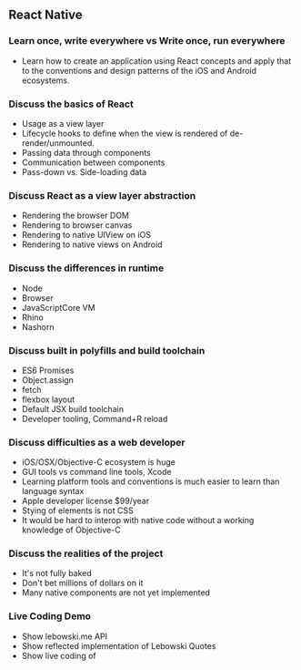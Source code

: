 ## React Native

### Learn once, write everywhere vs Write once, run everywhere

* Learn how to create an application using React concepts and apply that to the conventions and design patterns of the iOS and Android ecosystems.

### Discuss the basics of React
* Usage as a view layer
* Lifecycle hooks to define when the view is rendered of de-render/unmounted.
* Passing data through components
* Communication between components
* Pass-down vs. Side-loading data

### Discuss React as a view layer abstraction
* Rendering the browser DOM
* Rendering to browser canvas
* Rendering to native UIView on iOS
* Rendering to native views on Android

### Discuss the differences in runtime
* Node
* Browser
* JavaScriptCore VM
* Rhino
* Nashorn

### Discuss built in polyfills and build toolchain
* ES6 Promises
* Object.assign
* fetch
* flexbox layout
* Default JSX build toolchain
* Developer tooling, Command+R reload

### Discuss difficulties as a web developer
* iOS/OSX/Objective-C ecosystem is huge
* GUI tools vs command line tools, Xcode
* Learning platform tools and conventions is much easier to learn than language syntax
* Apple developer license $99/year
* Stying of elements is not CSS
* It would be hard to interop with native code without a working knowledge of Objective-C

### Discuss the realities of the project
* It's not fully baked
* Don't bet millions of dollars on it
* Many native components are not yet implemented

### Live Coding Demo
* Show lebowski.me API
* Show reflected implementation of Lebowski Quotes
* Show live coding of
